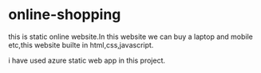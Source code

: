 # online-shopping

this is static online website.In this website we can buy a laptop and mobile etc,this website builte in html,css,javascript.

i have used azure static web app in this project.
